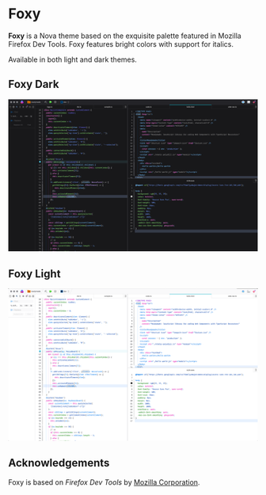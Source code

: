# Foxy

**Foxy** is a Nova theme based on the exquisite palette featured in Mozilla Firefox Dev Tools. Foxy features bright colors with support for italics.

Available in both light and dark themes.

## Foxy Dark
![](Images/extension/foxy-dark.png)

## Foxy Light
![](Images/extension/foxy-light.png)

## Acknowledgements

Foxy is based on _Firefox Dev Tools_ by [Mozilla Corporation](https://developer.mozilla.org/en-US/docs/Tools).
